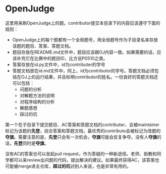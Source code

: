 # OpenJudge

这里用来刷OpenJudge上的题。contributor提交本目录下的内容应该遵守下面的规则：<br>
- OpenJudge上的每个题都有一个全局题号，用全局题号作为子目录名来存放该题的题目、答案、答题文档。
- 题目存放在README.md文件中，题目应该跟OJ内容一致。如果需要的话，应该补充它在比赛中的题目ID，比方说P0510之类。
- 答案存放在id.py文件中，id为contributer的学号
- 答题文档放在id.md文件中，同上，id为contributor的学号。答题文档必须包括在OJ上的运行结果，并且标明contributor的姓名。一份良好的答题文档还可以包括：
	- 问题的分析
	- 对解题方法的说明
	- 对程序结构的分析
	- 解题感想
	- 踩过的坑

第一个在子目录下提交题目、AC答案和答题文档的contributer，会被maintainer标记为该题的**先登**，综合答案和答题文档，最优秀的contributo会被标记为改题的**夺旗**。需要注意的是，**先登**只会有一次机会，**夺旗**可能会反复争夺。没有人**夺旗**的话，**先登**同时是**夺旗**。

没有AC的答案也可以发起pull request，作为答疑的一种新途径。老师、助教和同学都可以来review出问题的代码，提出解决的建议。如果最终获得AC，该答案也可能被merge进主仓库，**踩过的坑**对别人来说，也是非常有用的。
